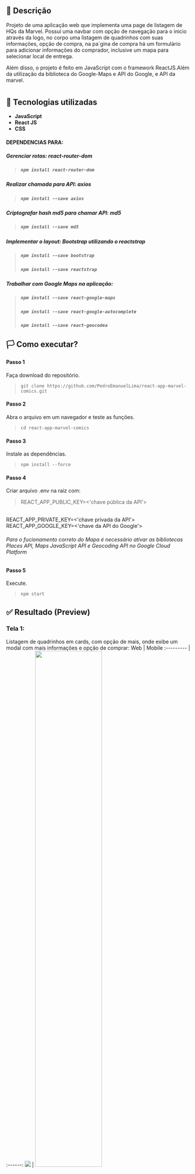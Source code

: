 ## 🧾 Descrição

Projeto de uma aplicação web que implementa uma page de listagem de HQs da Marvel. Possui uma navbar com opção de navegação para o inicio através da logo, no corpo uma listagem de quadrinhos com suas informações, opção de compra, na pa´gina de compra há um formulário para adicionar informações do comprador, inclusive um mapa para selecionar local de entrega.

Além disso, o projeto é feito em JavaScript com o framework ReactJS.Além da utilização da biblioteca do Google-Maps e API do Google, e API da marvel.

<h1>

## 🔌 Tecnologias utilizadas

- **JavaScript**
- **React JS**
- **CSS**

#### DEPENDENCIAS PARA:
##### Gerenciar rotas: react-router-dom
>##### `npm install react-router-dom`
##### Realizar chamada para API: axios
>##### `npm install --save axios`
##### Criptografar hash md5 para chamar API: md5
>##### `npm install --save md5`
##### Implementar o layout: Bootstrap utilizando o reactstrap 
>##### `npm install --save bootstrap`
>##### `npm install --save reactstrap`
##### Trabalhar com Google Maps na aplicação:
> ##### `npm install --save react-google-maps`
> ##### `npm install --save react-google-autocomplete`
> ##### `npm install --save react-geocodea`

## 🏳️ Como executar?

#### **Passo 1**
Faça download do repositório.
<br/>
>``git clone https://github.com/PedroEmanuelLima/react-app-marvel-comics.git``

#### **Passo 2**
Abra o arquivo em um navegador e teste as funções.
<br/>
>``cd react-app-marvel-comics``

#### **Passo 3**
Instale as dependências.
<br/>
>``npm install --force``

#### **Passo 4**
Criar arquivo .env na raiz com:
> REACT_APP_PUBLIC_KEY=<'chave pública da API'>
<br/>
REACT_APP_PRIVATE_KEY=<'chave privada da API'>
<br />
REACT_APP_GOOGLE_KEY=<'chave da API do Google'>

###### _Para o fucionamento correto do Mapa é necessário ativar as bibliotecas Places API, Maps JavaScript API e Geocoding API no Google Cloud Platform_
#### **Passo 5**
Execute.
<br>
>``npm start``

## ✅ Resultado (Preview)

### Tela 1:
Listagem de quadrinhos em cards, com opção de mais, onde exibe um modal com mais informações e opção de comprar:
Web | Mobile
:--------- | :------:
<img src="Gifs/mc1.gif"> | <img style="width: 60%;" src="Gifs/marvel-c.gif">

<br>

### Tela 2:
Formulário de compra, preencher com confirmação de dados, inclusive endereço com auxilio de uma mapa:

<div style="display:flex; justify-content: center;">
    <img style="width: 80%;" src="Gifs/mc2.gif">
</div>
<br>

## 💻 Autor: Pedro Emanuel

Portfólio:
- [Github](https://github.com/PedroEmanuelLima)

Contato:
- [Linkedin](https://www.linkedin.com/in/pedro-almeida-b39a9019b/)
